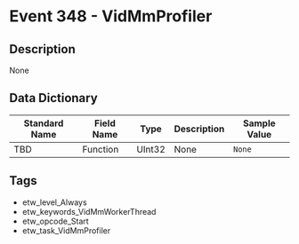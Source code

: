 # Event 348 - VidMmProfiler

## Description
None

## Data Dictionary
|Standard Name|Field Name|Type|Description|Sample Value|
|---|---|---|---|---|
|TBD|Function|UInt32|None|`None`|

## Tags
* etw_level_Always
* etw_keywords_VidMmWorkerThread
* etw_opcode_Start
* etw_task_VidMmProfiler